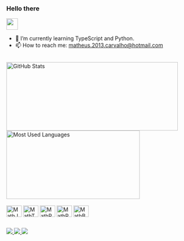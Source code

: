 <h3>Hello there</h3>
<img width="30" height="30" src="https://cdn-icons-png.flaticon.com/128/5177/5177581.png">

- 🌱 I’m currently learning TypeScript and Python.
- 📫 How to reach me: matheus.2013.carvalho@hotmail.com

##
<div>
  <a href="https://github.com/matheusbcm">
    <img height="180em" width="450em" src="https://github-readme-stats.vercel.app/api?username=matheusbcm&show_icons=true&theme=transparent" alt="GitHub Stats"><img height="180em" width="350em" src="https://github-readme-stats.vercel.app/api/top-langs/?username=matheusbcm&hide_progress=true&layout=compact&langs_count=8" alt="Most Used Languages">
  </a>
</div>

<div style="display: inline_block; margin: 0; padding: 0;"><br>
  <img align="center" alt="MathJS" height="30" width="40" style="margin: 0; padding: 0;" src="https://cdn.jsdelivr.net/gh/devicons/devicon/icons/javascript/javascript-original.svg">
  <img align="center" alt="MathTS" height="30" width="40" style="margin: 0; padding: 0;" src="https://cdn.jsdelivr.net/gh/devicons/devicon/icons/typescript/typescript-original.svg">
  <img align="center" alt="MathPython" height="30" width="40" style="margin: 0; padding: 0;" src="https://cdn.jsdelivr.net/gh/devicons/devicon/icons/python/python-original.svg">
  <img align="center" alt="MathReact" height="30" width="40" style="margin: 0; padding: 0;" src="https://cdn.jsdelivr.net/gh/devicons/devicon/icons/react/react-original.svg">
  <img align="center" alt="MathBootstrap" height="30" width="40" style="margin: 0; padding: 0;" src="https://cdn.jsdelivr.net/gh/devicons/devicon/icons/bootstrap/bootstrap-original.svg">
</div>

##
<div>
  <a href="mailto:matheus.2013.carvalho@hotmail.com">
    <img src="https://img.shields.io/badge/Microsoft_Outlook-0078D4?style=for-the-badge&logo=microsoft-outlook&logoColor=white">
  </a><a href="https://linkedin.com/in/seu-linkedin">
    <img src="https://img.shields.io/badge/LinkedIn-0077B5?style=for-the-badge&logo=linkedin&logoColor=white">
  </a><a href="https://seuwebsite.com">
    <img src="https://img.shields.io/badge/Website-000000?style=for-the-badge&logo=About.me&logoColor=white">
  </a>
</div>

